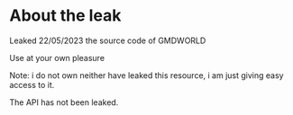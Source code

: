 # About the leak
Leaked 22/05/2023 the source code of GMDWORLD

Use at your own pleasure

Note: i do not own neither have leaked this resource, i am just giving easy access to it.

The API has not been leaked.